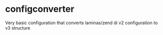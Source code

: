 # configconverter
Very basic configuration that converts laminas/zend di v2 configuration to v3 structure

